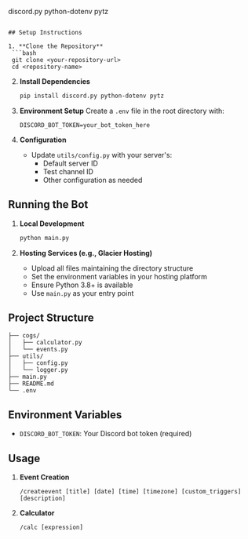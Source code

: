 discord.py
  python-dotenv
  pytz
  ```

## Setup Instructions

1. **Clone the Repository**
   ```bash
   git clone <your-repository-url>
   cd <repository-name>
   ```

2. **Install Dependencies**
   ```bash
   pip install discord.py python-dotenv pytz
   ```

3. **Environment Setup**
   Create a `.env` file in the root directory with:
   ```
   DISCORD_BOT_TOKEN=your_bot_token_here
   ```

4. **Configuration**
   - Update `utils/config.py` with your server's:
     - Default server ID
     - Test channel ID
     - Other configuration as needed

## Running the Bot

1. **Local Development**
   ```bash
   python main.py
   ```

2. **Hosting Services (e.g., Glacier Hosting)**
   - Upload all files maintaining the directory structure
   - Set the environment variables in your hosting platform
   - Ensure Python 3.8+ is available
   - Use `main.py` as your entry point

## Project Structure

```
├── cogs/
│   ├── calculator.py
│   └── events.py
├── utils/
│   ├── config.py
│   └── logger.py
├── main.py
├── README.md
└── .env
```

## Environment Variables

- `DISCORD_BOT_TOKEN`: Your Discord bot token (required)

## Usage

1. **Event Creation**
   ```
   /createevent [title] [date] [time] [timezone] [custom_triggers] [description]
   ```

2. **Calculator**
   ```
   /calc [expression]